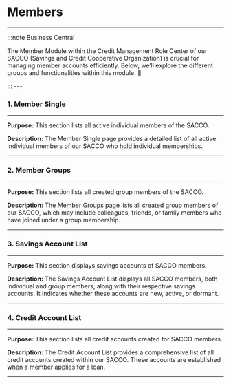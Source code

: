 # Members
---
:::note Business Central
<div class="container">
    <div class="custom-note">
        <p>The Member Module within the Credit Management Role Center of our SACCO (Savings and Credit Cooperative Organization) is crucial for managing member accounts efficiently. Below, we’ll explore the different groups and functionalities within this module. 🤗</p>
    </div>
</div>
:::
---

### 1. Member Single
---

**Purpose:** This section lists all active individual members of the SACCO.

**Description:** The Member Single page provides a detailed list of all active individual members of our SACCO who hold individual memberships.

---
### 2. Member Groups
---

**Purpose:** This section lists all created group members of the SACCO.

**Description:** The Member Groups page lists all created group members of our SACCO, which may include colleagues, friends, or family members who have joined under a group membership.

---
### 3. Savings Account List
---

**Purpose:** This section displays savings accounts of SACCO members.

**Description:** The Savings Account List displays all SACCO members, both individual and group members, along with their respective savings accounts. It indicates whether these accounts are new, active, or dormant.

---
### 4. Credit Account List
---

**Purpose:** This section lists all credit accounts created for SACCO members.

**Description:** The Credit Account List provides a comprehensive list of all credit accounts created within our SACCO. These accounts are established when a member applies for a loan.

---
